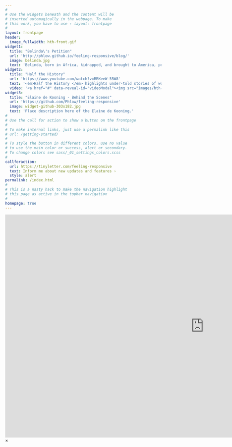 ```yaml
---
#
# Use the widgets beneath and the content will be
# inserted automagically in the webpage. To make
# this work, you have to use › layout: frontpage
#
layout: frontpage
header:
  image_fullwidth: hth-front.gif
widget1:
  title: "Belinda\'s Petition"
  url: 'http://phlow.github.io/feeling-responsive/blog/'
  image: belinda.jpg
  text: 'Belinda, born in Africa, kidnapped, and brought to America, petitioned the Massachusetts Legislature in 1783 for her Freedom. <em>Belindas petition</em> conveys the inhumanity of the institution of slavery and the mental and physical confinement that a slave experiences.'
widget2:
  title: "Half the History"
  url: 'https://www.youtube.com/watch?v=RRKeeW-55W8'
  text: '<em>Half the History </em> highlights under-told stories of women in American history. Become part of the movement to include equality in history books, sites, historic preservation, and media. Be inspired by one of the women in this video or on the HTH website or Facebook page. Produced by Five Sisters Productions (www.fivesisters.com) with Tufts Production Team.'
  video: '<a href="#" data-reveal-id="videoModal"><img src="images/hth-front.gif" width="302" height="182" alt=""/></a>'
widget3:
  title: "Elaine de Kooning - Behind the Scenes"
  url: 'https://github.com/Phlow/feeling-responsive'
  image: widget-github-303x182.jpg
  text: 'Place description here of the Elaine de Kooning.'
#
# Use the call for action to show a button on the frontpage
#
# To make internal links, just use a permalink like this
# url: /getting-started/
#
# To style the button in different colors, use no value
# to use the main color or success, alert or secondary.
# To change colors see sass/_01_settings_colors.scss
#
callforaction:
  url: https://tinyletter.com/feeling-responsive
  text: Inform me about new updates and features ›
  style: alert
permalink: /index.html
#
# This is a nasty hack to make the navigation highlight
# this page as active in the topbar navigation
#
homepage: true
---
```


<div id="videoModal" class="reveal-modal large" data-reveal="">
  <div class="flex-video widescreen vimeo" style="display: block;">
    <iframe width="1280" height="720" src="https://www.youtube.com/embed/RRKeeW-55W8" frameborder="0" allowfullscreen></iframe>
  </div>
  <a class="close-reveal-modal">&#215;</a>
</div>

